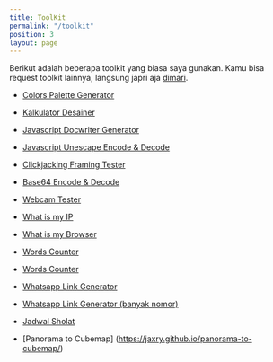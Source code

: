 ```yaml
---
title: ToolKit
permalink: "/toolkit"
position: 3
layout: page
---
```


Berikut adalah beberapa toolkit yang biasa saya gunakan. Kamu bisa request toolkit lainnya, langsung japri aja [dimari](mailto:irfnrdh@gmail.com). 

* [Colors Palette Generator](https://irfnrdh.github.io/apps/colors/)

* [Kalkulator Desainer](https://irfnrdh.github.io/apps/kalkulator/)

* [Javascript Docwriter Generator](https://irfnrdh.github.io/apps/docwriter/)

* [Javascript Unescape Encode & Decode](https://irfnrdh.github.io/apps/unescape/)

* [Clickjacking Framing Tester](https://irfnrdh.github.io/apps/clickjacking/)

* [Base64 Encode & Decode](https://irfnrdh.github.io/apps/base64/)

* [Webcam Tester](https://irfnrdh.github.io/apps/webcam/)

* [What is my IP](https://irfnrdh.github.io/apps/whatismyip/)

* [What is my Browser](https://irfnrdh.github.io/apps/browser/)

* [Words Counter](https://irfnrdh.github.io/apps/wordcounter/)

* [Words Counter](https://irfnrdh.github.io/apps/wordcounter/)

* [Whatsapp Link Generator](https://irfnrdh.github.io/apps/wa-link-generator/)

* [Whatsapp Link Generator (banyak nomor)](https://irfnrdh.github.io/apps/wa/)

* [Jadwal Sholat](https://irfnrdh.github.io/apps/sholat/)

* [Panorama to Cubemap] (https://jaxry.github.io/panorama-to-cubemap/)